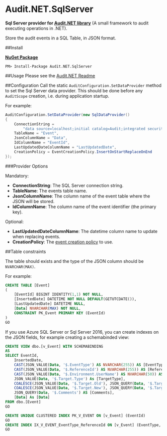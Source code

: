 # Audit.NET.SqlServer
**Sql Server provider for [Audit.NET library](https://github.com/thepirat000/Audit.NET)** (A small framework to audit executing operations in .NET).

Store the audit events in a SQL Table, in JSON format.

##Install

**[NuGet Package](https://www.nuget.org/packages/Audit.NET.SqlServer/)**
```
PM> Install-Package Audit.NET.SqlServer
```

##Usage
Please see the [Audit.NET Readme](https://github.com/thepirat000/Audit.NET#usage)

##Configuration
Call the static `AuditConfiguration.SetDataProvider` method to set the Sql Server data provider. This should be done before any `AuditScope` creation, i.e. during application startup.

For example:
```c#
AuditConfiguration.SetDataProvider(new SqlDataProvider()
{
    ConnectionString =
        "data source=localhost;initial catalog=Audit;integrated security=true;",
    TableName = "Event",
    JsonColumnName = "Data",
    IdColumnName = "EventId",
    LastUpdatedDateColumnName = "LastUpdatedDate",
    CreationPolicy = EventCreationPolicy.InsertOnStartReplaceOnEnd
});
```

###Provider Options

Mandatory:
- **ConnectionString**: The SQL Server connection string.
- **TableName**: The events table name.
- **JsonColumnName**: The column name of the event table where the JSON will be stored.
- **IdColumnName**: The column name of the event identifier (the primary key).

Optional:
- **LastUpdatedDateColumnName**: The datetime column name to update when replacing events.
- **CreationPolicy**: The [event creation policy](https://github.com/thepirat000/Audit.NET#event-creation-policy) to use.

##Table constraints

The table should exists and the type of the JSON column should be `NVARCHAR(MAX)`.

For example:
```SQL
CREATE TABLE [Event]
(
	[EventId] BIGINT IDENTITY(1,1) NOT NULL,
	[InsertedDate] DATETIME NOT NULL DEFAULT(GETUTCDATE()),
	[LastUpdatedDate] DATETIME NULL,
	[Data] NVARCHAR(MAX) NOT NULL,
	CONSTRAINT PK_Event PRIMARY KEY (EventId)
)
GO
```

If you use Azure SQL Server or Sql Server 2016, you can create indexes on the JSON fields, for example creating a schemabinded view:

```SQL
CREATE VIEW dbo.[v_Event] WITH SCHEMABINDING
AS
SELECT EventId, 
	InsertedDate,
	CAST(JSON_VALUE(Data, '$.EventType') AS NVARCHAR(255)) AS [EventType],
	CAST(JSON_VALUE(Data, '$.ReferenceId') AS NVARCHAR(255)) AS [ReferenceId],
	CAST(JSON_VALUE(Data, '$.Environment.UserName') AS NVARCHAR(50)) AS [UserName],
	JSON_VALUE(Data, '$.Target.Type') As [TargetType],
	COALESCE(JSON_VALUE(Data, '$.Target.Old'), JSON_QUERY(Data, '$.Target.Old')) AS [TargetOld],
	COALESCE(JSON_VALUE(Data, '$.Target.New'), JSON_QUERY(Data, '$.Target.New')) AS [TargetNew],
	JSON_QUERY(Data, '$.Comments') AS [Comments],
	[Data] As [Data]
FROM dbo.[Event]
GO

CREATE UNIQUE CLUSTERED INDEX PK_V_EVENT ON [v_Event] (EventId)
GO
CREATE INDEX IX_V_EVENT_EventType_ReferenceId ON [v_Event] (EventType, ReferenceId)
GO
```
